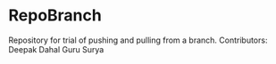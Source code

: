# RepoBranch
Repository for trial of pushing and pulling from a branch.
Contributors:
Deepak Dahal
Guru
Surya
